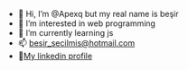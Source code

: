 - 👋 Hi, I’m @Apexq but my real name is beşir
- 👀 I’m interested in web programming
- 🌱 I’m currently learning js
- 📫 besir_secilmis@hotmail.com
- 🪪<a href="https://www.linkedin.com/in/be%C5%9Fir-se%C3%A7ilmi%C5%9F-151751255/" target="_blank">My linkedin profile </a>


<!---
Apexq/Apexq is a ✨ special ✨ repository because its `README.md` (this file) appears on your GitHub profile.
You can click the Preview link to take a look at your changes.
--->
